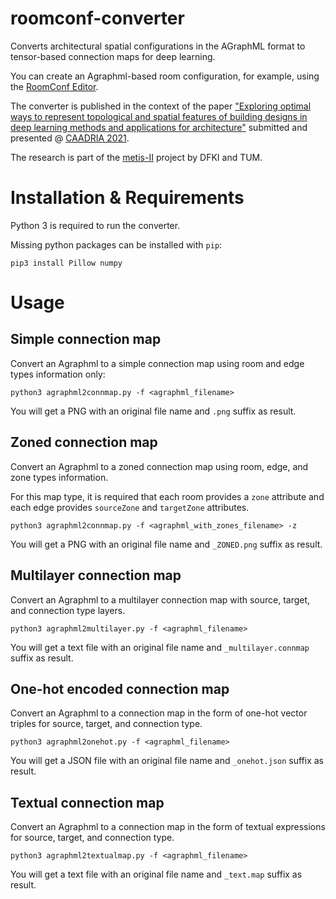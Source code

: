 # roomconf-converter
Converts architectural spatial configurations in the AGraphML format to tensor-based connection maps for deep learning.

You can create an Agraphml-based room configuration, for example, using the [RoomConf Editor](https://github.com/cenetp/roomconf-editor).

The converter is published in the context of the paper ["Exploring optimal ways to represent topological and spatial features of building designs in deep learning methods and applications for architecture"](http://papers.cumincad.org/cgi-bin/works/paper/caadria2021_086) submitted and presented @ [CAADRIA 2021](https://caadria2021.org/).

The research is part of the [metis-II](https://www.ar.tum.de/en/ai/research/artificial-intelligence/ksd-research-group/funded-projects/) project by DFKI and TUM.

# Installation & Requirements

Python 3 is required to run the converter.

Missing python packages can be installed with `pip`:

`pip3 install Pillow numpy`

# Usage

## Simple connection map

Convert an Agraphml to a simple connection map using room and edge types information only:

`python3 agraphml2connmap.py -f <agraphml_filename>`

You will get a PNG with an original file name and `.png` suffix as result.

## Zoned connection map

Convert an Agraphml to a zoned connection map using room, edge, and zone types information.

For this map type, it is required that each room provides a `zone` attribute and each edge provides `sourceZone` and `targetZone` attributes.

`python3 agraphml2connmap.py -f <agraphml_with_zones_filename> -z`

You will get a PNG with an original file name and `_ZONED.png` suffix as result.

## Multilayer connection map

Convert an Agraphml to a multilayer connection map with source, target, and connection type layers.

`python3 agraphml2multilayer.py -f <agraphml_filename>`

You will get a text file with an original file name and `_multilayer.connmap` suffix as result.

## One-hot encoded connection map

Convert an Agraphml to a connection map in the form of one-hot vector triples for source, target, and connection type.

`python3 agraphml2onehot.py -f <agraphml_filename>`

You will get a JSON file with an original file name and `_onehot.json` suffix as result.

## Textual connection map

Convert an Agraphml to a connection map in the form of textual expressions for source, target, and connection type.

`python3 agraphml2textualmap.py -f <agraphml_filename>`

You will get a text file with an original file name and `_text.map` suffix as result.
